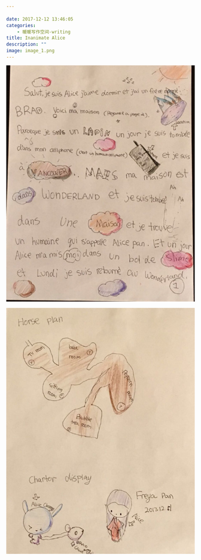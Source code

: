 ```yaml
---

date: 2017-12-12 13:46:05
categories:
    - 暖暖写作空间-writing
title: Inanimate Alice
description: ""
image: image_1.png
---
```


![](image_1.png)

![](image_2.png)